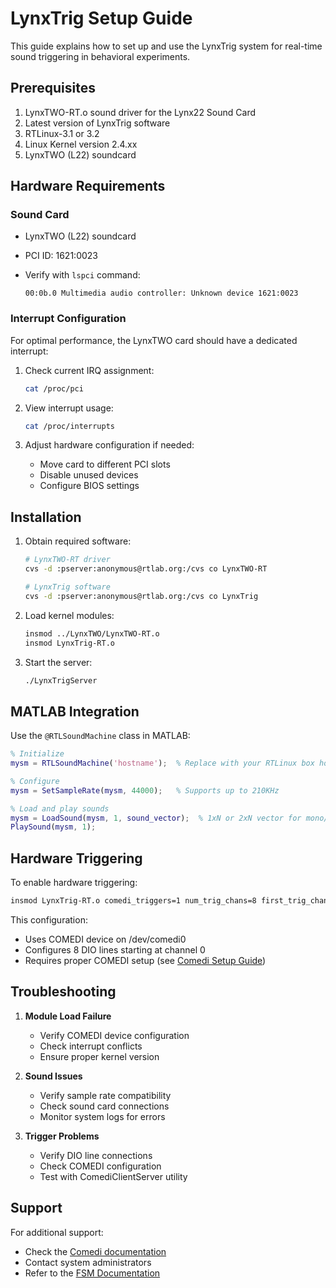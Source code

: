 # LynxTrig Setup Guide

This guide explains how to set up and use the LynxTrig system for real-time sound triggering in behavioral experiments.

## Prerequisites

1. LynxTWO-RT.o sound driver for the Lynx22 Sound Card
2. Latest version of LynxTrig software
3. RTLinux-3.1 or 3.2
4. Linux Kernel version 2.4.xx
5. LynxTWO (L22) soundcard

## Hardware Requirements

### Sound Card

- LynxTWO (L22) soundcard
- PCI ID: 1621:0023
- Verify with `lspci` command:

  ```
  00:0b.0 Multimedia audio controller: Unknown device 1621:0023
  ```

### Interrupt Configuration

For optimal performance, the LynxTWO card should have a dedicated interrupt:

1. Check current IRQ assignment:

   ```bash
   cat /proc/pci
   ```

2. View interrupt usage:

   ```bash
   cat /proc/interrupts
   ```

3. Adjust hardware configuration if needed:
   - Move card to different PCI slots
   - Disable unused devices
   - Configure BIOS settings

## Installation

1. Obtain required software:

   ```bash
   # LynxTWO-RT driver
   cvs -d :pserver:anonymous@rtlab.org:/cvs co LynxTWO-RT
   
   # LynxTrig software
   cvs -d :pserver:anonymous@rtlab.org:/cvs co LynxTrig
   ```

2. Load kernel modules:

   ```bash
   insmod ../LynxTWO/LynxTWO-RT.o
   insmod LynxTrig-RT.o
   ```

3. Start the server:

   ```bash
   ./LynxTrigServer
   ```

## MATLAB Integration

Use the `@RTLSoundMachine` class in MATLAB:

```matlab
% Initialize
mysm = RTLSoundMachine('hostname');  % Replace with your RTLinux box hostname

% Configure
mysm = SetSampleRate(mysm, 44000);   % Supports up to 210KHz

% Load and play sounds
mysm = LoadSound(mysm, 1, sound_vector);  % 1xN or 2xN vector for mono/stereo
PlaySound(mysm, 1);
```

## Hardware Triggering

To enable hardware triggering:

```bash
insmod LynxTrig-RT.o comedi_triggers=1 num_trig_chans=8 first_trig_chan=0
```

This configuration:

- Uses COMEDI device on /dev/comedi0
- Configures 8 DIO lines starting at channel 0
- Requires proper COMEDI setup (see [Comedi Setup Guide](comedi-setup.md))

## Troubleshooting

1. **Module Load Failure**
   - Verify COMEDI device configuration
   - Check interrupt conflicts
   - Ensure proper kernel version

2. **Sound Issues**
   - Verify sample rate compatibility
   - Check sound card connections
   - Monitor system logs for errors

3. **Trigger Problems**
   - Verify DIO line connections
   - Check COMEDI configuration
   - Test with ComediClientServer utility

## Support

For additional support:

- Check the [Comedi documentation](http://www.comedi.org)
- Contact system administrators
- Refer to the [FSM Documentation](../technical/fsm-documentation.md)

